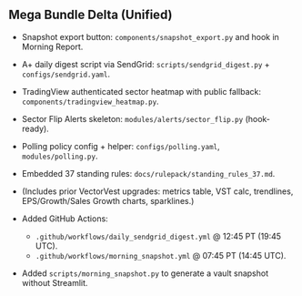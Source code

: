 
## Mega Bundle Delta (Unified)
- Snapshot export button: `components/snapshot_export.py` and hook in Morning Report.
- A+ daily digest script via SendGrid: `scripts/sendgrid_digest.py` + `configs/sendgrid.yaml`.
- TradingView authenticated sector heatmap with public fallback: `components/tradingview_heatmap.py`.
- Sector Flip Alerts skeleton: `modules/alerts/sector_flip.py` (hook-ready).
- Polling policy config + helper: `configs/polling.yaml`, `modules/polling.py`.
- Embedded 37 standing rules: `docs/rulepack/standing_rules_37.md`.
- (Includes prior VectorVest upgrades: metrics table, VST calc, trendlines, EPS/Growth/Sales Growth charts, sparklines.)


- Added GitHub Actions:
  - `.github/workflows/daily_sendgrid_digest.yml` @ 12:45 PT (19:45 UTC).
  - `.github/workflows/morning_snapshot.yml` @ 07:45 PT (14:45 UTC).
- Added `scripts/morning_snapshot.py` to generate a vault snapshot without Streamlit.
